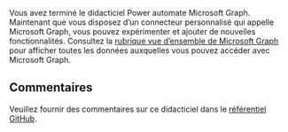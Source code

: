 <!-- markdownlint-disable MD002 MD041 -->

Vous avez terminé le didacticiel Power automate Microsoft Graph. Maintenant que vous disposez d’un connecteur personnalisé qui appelle Microsoft Graph, vous pouvez expérimenter et ajouter de nouvelles fonctionnalités. Consultez la [rubrique vue d’ensemble de Microsoft Graph](/graph/overview) pour afficher toutes les données auxquelles vous pouvez accéder avec Microsoft Graph.

## <a name="feedback"></a>Commentaires

Veuillez fournir des commentaires sur ce didacticiel dans le [référentiel GitHub](https://github.com/microsoftgraph/msgraph-training-powerautomate).
